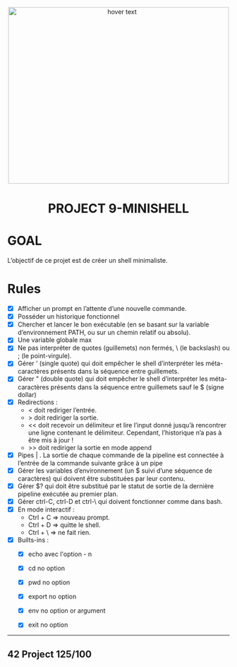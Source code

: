 <p align="center">
  <img src="https://images.unsplash.com/photo-1571378023115-0df759b786aa?ixlib=rb-1.2.1&ixid=MnwxMjA3fDB8MHxwaG90by1wYWdlfHx8fGVufDB8fHx8&auto=format&fit=crop&w=1974&q=80" width="500" height= "400" title="hover text">
</p>

<H1 align="center">
PROJECT 9-MINISHELL
</H1>

# GOAL

L’objectif de ce projet est de créer un shell minimaliste. 

# Rules

- [x]  Afficher un prompt en l’attente d’une nouvelle commande.
- [x] Posséder un historique fonctionnel
- [x] Chercher et lancer le bon exécutable (en se basant sur la variable d’environnement
PATH, ou sur un chemin relatif ou absolu).
- [x] Une variable globale max
- [x] Ne pas interpréter de quotes (guillemets) non fermés, \ (le backslash) ou ; (le point-virgule).
- [x] Gérer ’ (single quote) qui doit empêcher le shell d’interpréter les méta-caractères
présents dans la séquence entre guillemets.
- [x] Gérer " (double quote) qui doit empêcher le shell d’interpréter les méta-caractères
présents dans la séquence entre guillemets sauf le $ (signe dollar)
- [x] Redirections :
  * \< doit rediriger l’entrée.
  * \> doit rediriger la sortie.
  * \<< doit recevoir un délimiteur et lire l’input donné jusqu’à rencontrer une ligne
contenant le délimiteur. Cependant, l’historique n’a pas à être mis à jour !
  * \>> doit rediriger la sortie en mode append
- [x]  Pipes | . La sortie de chaque commande de la pipeline
est connectée à l’entrée de la commande suivante grâce à un pipe
- [x] Gérer les variables d’environnement (un $ suivi d’une séquence de caractères)
qui doivent être substituées par leur contenu.
- [x] Gérer $? qui doit être substitué par le statut de sortie de la dernière pipeline
exécutée au premier plan.
- [x] Gérer ctrl-C, ctrl-D et ctrl-\ qui doivent fonctionner comme dans bash.
- [x] En mode interactif :  
  * Ctrl + C => nouveau prompt.
  * Ctrl + D => quitte le shell.
  * Ctrl + \ => ne fait rien.
- [x] Builts-ins :  
   - [x] echo avec l'option - n
   - [x] cd no option
   - [x] pwd no option
   - [x] export no option
   - [x] env no option or argument
   - [x] exit no option


***
## 42 Project 125/100


